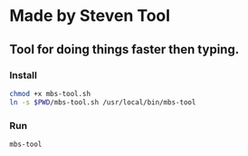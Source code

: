 # Made by Steven Tool
## Tool for doing things faster then typing.

### Install
```bash
chmod +x mbs-tool.sh
ln -s $PWD/mbs-tool.sh /usr/local/bin/mbs-tool
```

### Run
```bash
mbs-tool
```